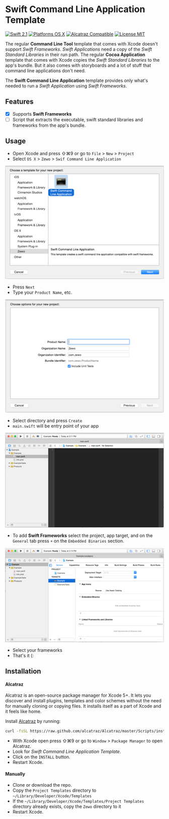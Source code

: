 Swift Command Line Application Template
================================

[![Swift 2.1](https://img.shields.io/badge/Swift-2.1-orange.svg?style=flat)](https://developer.apple.com/swift/)
[![Platforms OS X](https://img.shields.io/badge/Platforms-OS%20X-lightgray.svg?style=flat)](https://developer.apple.com/swift/)
[![Alcatraz Compatible](https://img.shields.io/badge/Alcatraz-Compatible-4BC51D.svg?style=flat)](https://github.com/Carthage/Carthage)
[![License MIT](https://img.shields.io/badge/License-MIT-blue.svg?style=flat)](https://github.com/Carthage/Carthage)

The regular **Command Line Tool** template that comes with Xcode doesn't support *Swift Frameworks*. *Swift Applications* need a copy of the *Swift Standard Libraries* in their run path. The regular **Cocoa Application** template that comes with Xcode copies the *Swift Standard Libraries* to the app's bundle. But it also comes with storyboards and a lot of stuff that command line applications don't need.

The **Swift Command Line Application** template provides only what's needed to run a *Swift Application* using *Swift Frameworks*.

## Features

- [x] Supports **Swift Frameworks**
- [ ] Script that extracts the executable, swift standard libraries and frameworks from the app's bundle.

## Usage

- Open Xcode and press ⇧⌘9 or go to `File` > `New` > `Project`
- Select `OS X` > `Zewo` > `Swif Command Line Application`

![New Project](Screenshot1.png)

- Press `Next`
- Type your `Product Name`, etc.

![Project Options](Screenshot2.png)

- Select directory and press `Create`
- `main.swift` will be entry point of your app

![Main](Screenshot3.png)

- To add **Swift Frameworks** select the project, app target, and on the `General` tab press `+` on the `Embedded Binaries` section.

![Main](Screenshot4.png)

- Select your frameworks
- That's it (:

## Installation

#### Alcatraz

Alcatraz is an open-source package manager for Xcode 5+. It lets you discover and install plugins, templates and color schemes without the need for manually cloning or copying files. It installs itself as a part of Xcode and it feels like home.

Install [Alcatraz](https://github.com/supermarin/Alcatraz) by running:

```bash
curl -fsSL https://raw.github.com/alcatraz/Alcatraz/master/Scripts/install.sh | sh
```

- With Xcode open press ⇧⌘9 or go to `Window` > `Package Manager` to open Alcatraz.
- Look for *Swift Command Line Application Template*.
- Click on the `INSTALL` button.
- Restart Xcode.


#### Manually
- Clone or download the repo. 
- Copy the `Project Templates` directory to `~/Library/Developer/Xcode/Templates`
- If the `~/Library/Developer/Xcode/Templates/Project Templates` directory already exists, copy the `Zewo` directory to it
- Restart Xcode.

